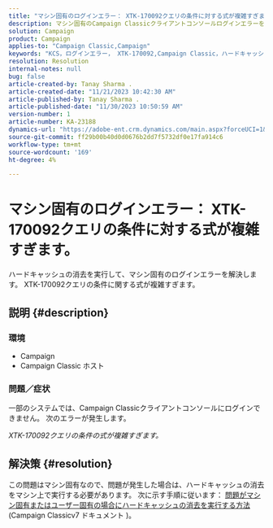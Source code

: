 ```yaml
---
title: "マシン固有のログインエラー： XTK-170092クエリの条件に対する式が複雑すぎます。"
description: マシン固有のCampaign Classicクライアントコンソールログインエラーを解決する方法を説明します。
solution: Campaign
product: Campaign
applies-to: "Campaign Classic,Campaign"
keywords: "KCS，ログインエラー， XTK-170092,Campaign Classic，ハードキャッシュの消去"
resolution: Resolution
internal-notes: null
bug: false
article-created-by: Tanay Sharma .
article-created-date: "11/21/2023 10:42:30 AM"
article-published-by: Tanay Sharma .
article-published-date: "11/30/2023 10:50:59 AM"
version-number: 1
article-number: KA-23188
dynamics-url: "https://adobe-ent.crm.dynamics.com/main.aspx?forceUCI=1&pagetype=entityrecord&etn=knowledgearticle&id=7ada12a6-5a88-ee11-8179-6045bd006704"
source-git-commit: ff29b00b40d0d0676b2dd7f5732df0e17fa914c6
workflow-type: tm+mt
source-wordcount: '169'
ht-degree: 4%

---
```


# マシン固有のログインエラー： XTK-170092クエリの条件に対する式が複雑すぎます。


ハードキャッシュの消去を実行して、マシン固有のログインエラーを解決します。 XTK-170092クエリの条件に関する式が複雑すぎます。

## 説明 {#description}


### <b>環境</b>

- Campaign
- Campaign Classic ホスト




### <b>問題／症状</b>

一部のシステムでは、Campaign Classicクライアントコンソールにログインできません。 次のエラーが発生します。

*XTK-170092クエリの条件の式が複雑すぎます。*


## 解決策 {#resolution}


この問題はマシン固有なので、問題が発生した場合は、ハードキャッシュの消去をマシン上で実行する必要があります。 次に示す手順に従います： [問題がマシン固有またはユーザー固有の場合にハードキャッシュの消去を実行する方法](https://experienceleague.adobe.com/docs/campaign-classic/using/getting-started/starting-with-adobe-campaign/faq/faq-campaign-config.html#perform-hard-cache-clear)(Campaign Classicv7 ドキュメント )。
